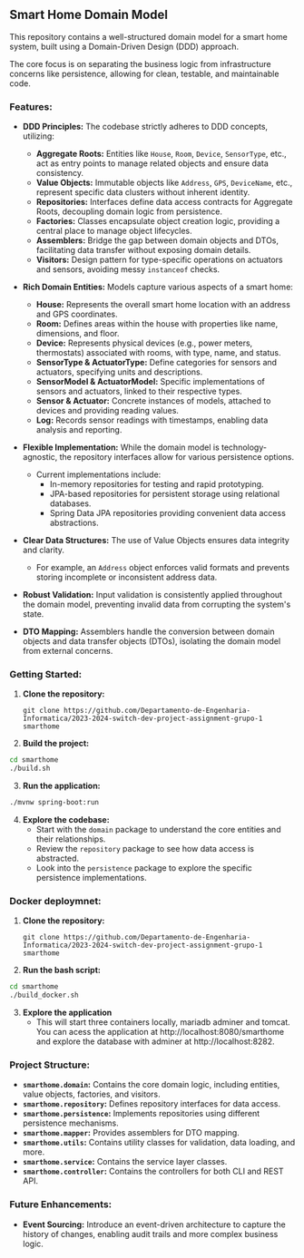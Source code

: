 ## Smart Home Domain Model

This repository contains a well-structured domain model for a smart home system, built using a Domain-Driven Design (DDD) approach. 

The core focus is on separating the business logic from infrastructure concerns like persistence, allowing for clean, testable, and maintainable code.

### Features:

* **DDD Principles:** The codebase strictly adheres to DDD concepts, utilizing:
    * **Aggregate Roots:** Entities like `House`, `Room`, `Device`, `SensorType`, etc., act as entry points to manage related objects and ensure data consistency.
    * **Value Objects:** Immutable objects like `Address`, `GPS`, `DeviceName`, etc., represent specific data clusters without inherent identity.
    * **Repositories:** Interfaces define data access contracts for Aggregate Roots, decoupling domain logic from persistence.
    * **Factories:** Classes encapsulate object creation logic, providing a central place to manage object lifecycles.
    * **Assemblers:** Bridge the gap between domain objects and DTOs, facilitating data transfer without exposing domain details.
    * **Visitors:** Design pattern for type-specific operations on actuators and sensors, avoiding messy `instanceof` checks.

* **Rich Domain Entities:**  Models capture various aspects of a smart home:
    * **House:** Represents the overall smart home location with an address and GPS coordinates.
    * **Room:** Defines areas within the house with properties like name, dimensions, and floor.
    * **Device:**  Represents physical devices (e.g., power meters, thermostats) associated with rooms, with type, name, and status.
    * **SensorType & ActuatorType:** Define categories for sensors and actuators, specifying units and descriptions.
    * **SensorModel & ActuatorModel:** Specific implementations of sensors and actuators, linked to their respective types.
    * **Sensor & Actuator:** Concrete instances of models, attached to devices and providing reading values.
    * **Log:**  Records sensor readings with timestamps, enabling data analysis and reporting.

* **Flexible Implementation:** While the domain model is technology-agnostic, the repository interfaces allow for various persistence options.  
    * Current implementations include:
        * In-memory repositories for testing and rapid prototyping.
        * JPA-based repositories for persistent storage using relational databases.
        * Spring Data JPA repositories providing convenient data access abstractions.

* **Clear Data Structures:**  The use of Value Objects ensures data integrity and clarity.  
    * For example, an `Address` object enforces valid formats and prevents storing incomplete or inconsistent address data.

* **Robust Validation:**  Input validation is consistently applied throughout the domain model, preventing invalid data from corrupting the system's state.

* **DTO Mapping:**  Assemblers handle the conversion between domain objects and data transfer objects (DTOs), isolating the domain model from external concerns.

### Getting Started:

1. **Clone the repository:**
   ```
   git clone https://github.com/Departamento-de-Engenharia-Informatica/2023-2024-switch-dev-project-assignment-grupo-1 smarthome
   ```
   
2. **Build the project:**
```bash
cd smarthome
./build.sh
```

3. **Run the application:**
```bash
./mvnw spring-boot:run
```
   
4. **Explore the codebase:**
   * Start with the `domain` package to understand the core entities and their relationships.
   * Review the `repository` package to see how data access is abstracted.
   * Look into the `persistence` package to explore the specific persistence implementations.
  
### Docker deploymnet:
1. **Clone the repository:**
   ```
   git clone https://github.com/Departamento-de-Engenharia-Informatica/2023-2024-switch-dev-project-assignment-grupo-1 smarthome
   ```
2. **Run the bash script:**
```bash
cd smarthome
./build_docker.sh
```
3. **Explore the application**
    * This will start three containers locally, mariadb adminer and tomcat. You can acess the application at http://localhost:8080/smarthome and explore the database with adminer at http://localhost:8282.

### Project Structure:

* **`smarthome.domain`:** Contains the core domain logic, including entities, value objects, factories, and visitors.
* **`smarthome.repository`:** Defines repository interfaces for data access.
* **`smarthome.persistence`:** Implements repositories using different persistence mechanisms.
* **`smarthome.mapper`:** Provides assemblers for DTO mapping.
* **`smarthome.utils`:** Contains utility classes for validation, data loading, and more.
* **`smarthome.service`:** Contains the service layer classes.
* **`smarthome.controller`:** Contains the controllers for both CLI and REST API.

### Future Enhancements:

* **Event Sourcing:**  Introduce an event-driven architecture to capture the history of changes, enabling audit trails and more complex business logic.
